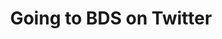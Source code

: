 ---
permalink: /twitter
title: "Going to BDS on Twitter"
redirect_to: "https://twitter.com/TheBOBDevStudio"
---